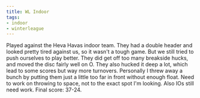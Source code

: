 ```yaml
---
title: WL Indoor
tags:
- indoor
- winterleague
---
```


Played against the Heva Havas indoor team. They had a double header and looked pretty tired against us, so it wasn't a tough game. But we still tried to push ourselves to play better. They did get off too many breakside hucks, and moved the disc fairly well on O. They also hucked it deep a lot, which lead to some scores but way more turnovers. Personally I threw away a bunch by putting them just a little too far in front without enough float. Need to work on throwing to space, not to the exact spot I'm looking. Also IOs still need work. Final score: 37-24. 
